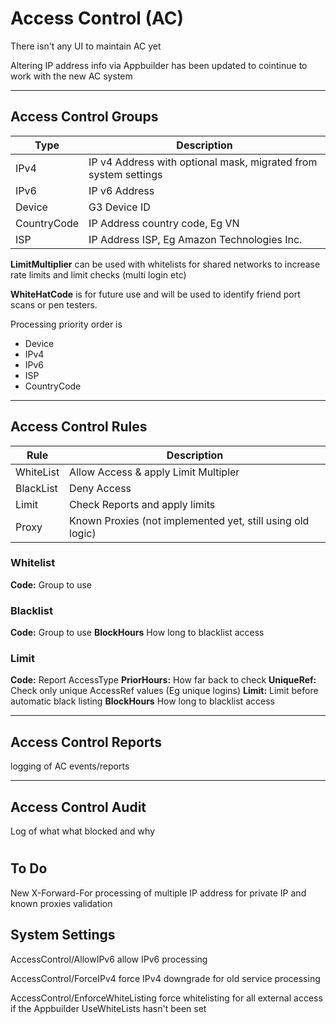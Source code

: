 # Access Control (AC)

There isn't any UI to maintain AC yet

Altering IP address info via Appbuilder has been updated to cointinue to work with the new AC system

<hr>

## Access Control Groups

|Type|Description|
|--|--|
|IPv4|IP v4 Address with optional mask, migrated from system settings|
|IPv6|IP v6 Address|
|Device|G3 Device ID|
|CountryCode|IP Address country code, Eg VN|
|ISP|IP Address ISP, Eg Amazon Technologies Inc.|

**LimitMultiplier** can be used with whitelists for shared networks to increase rate limits and limit checks (multi login etc)

**WhiteHatCode** is for future use and will be used to identify friend port scans or pen testers.

Processing priority order is
- Device
- IPv4
- IPv6
- ISP
- CountryCode

<hr>

## Access Control Rules

|Rule|Description|
|--|--|
|WhiteList|Allow Access & apply Limit Multipler|
|BlackList|Deny Access|
|Limit|Check Reports and apply limits|
|Proxy|Known Proxies (not implemented yet, still using old logic)


### Whitelist
**Code:** Group to use

### Blacklist
**Code:** Group to use
**BlockHours** How long to blacklist access

### Limit
**Code:** Report AccessType
**PriorHours:** How far back to check
**UniqueRef:** Check only unique AccessRef values (Eg unique logins)
**Limit:** Limit before automatic black listing
**BlockHours** How long to blacklist access

<hr>

## Access Control Reports

logging of AC events/reports

<hr>


## Access Control Audit

Log of what what blocked and why

#

## To Do

New X-Forward-For processing of multiple IP address for private IP and known proxies validation

## System Settings

AccessControl/AllowIPv6 allow IPv6 processing

AccessControl/ForceIPv4 force IPv4 downgrade for old service processing

AccessControl/EnforceWhiteListing force whitelisting for all external access if the Appbuilder UseWhiteLists hasn't been set